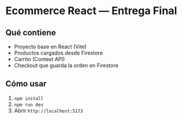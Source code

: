 # Ecommerce React — Entrega Final

## Qué contiene
- Proyecto base en React (Vite)
- Productos cargados desde Firestore
- Carrito (Context API)
- Checkout que guarda la orden en Firestore

## Cómo usar
1. `npm install`
2. `npm run dev`
3. Abrir `http://localhost:5173`
